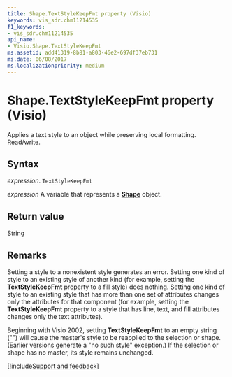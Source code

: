 ```yaml
---
title: Shape.TextStyleKeepFmt property (Visio)
keywords: vis_sdr.chm11214535
f1_keywords:
- vis_sdr.chm11214535
api_name:
- Visio.Shape.TextStyleKeepFmt
ms.assetid: add41319-8b81-a803-46e2-697df37eb731
ms.date: 06/08/2017
ms.localizationpriority: medium
---
```



# Shape.TextStyleKeepFmt property (Visio)

Applies a text style to an object while preserving local formatting. Read/write.


## Syntax

_expression_. `TextStyleKeepFmt`

_expression_ A variable that represents a **[Shape](Visio.Shape.md)** object.


## Return value

String


## Remarks

Setting a style to a nonexistent style generates an error. Setting one kind of style to an existing style of another kind (for example, setting the **TextStyleKeepFmt** property to a fill style) does nothing. Setting one kind of style to an existing style that has more than one set of attributes changes only the attributes for that component (for example, setting the **TextStyleKeepFmt** property to a style that has line, text, and fill attributes changes only the text attributes).

Beginning with Visio 2002, setting **TextStyleKeepFmt** to an empty string ("") will cause the master's style to be reapplied to the selection or shape. (Earlier versions generate a "no such style" exception.) If the selection or shape has no master, its style remains unchanged.

[!include[Support and feedback](~/includes/feedback-boilerplate.md)]